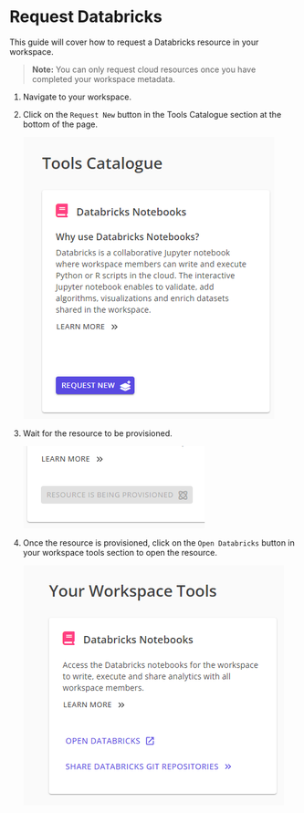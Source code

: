 # Request Databricks

This guide will cover how to request a Databricks resource in your workspace.

> **Note:** You can only request cloud resources once you have completed your workspace metadata.

1. Navigate to your workspace.
1. Click on the `Request New` button in the Tools Catalogue section at the bottom of the page.

    ![request databricks](request-new-databricks.png)

1. Wait for the resource to be provisioned.

    ![resource is being provisioned](resource-is-being-provisioned.png)

1. Once the resource is provisioned, click on the `Open Databricks` button in your workspace tools section to open the resource.

    ![open databricks](open-databricks.png)